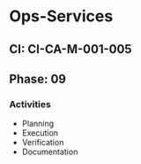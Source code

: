 # Ops-Services

## CI: CI-CA-M-001-005
## Phase: 09

### Activities
- Planning
- Execution
- Verification
- Documentation
